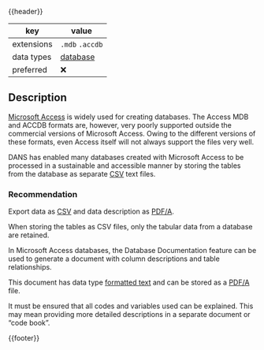 {{header}}

key | value
--- | ---
extensions | `.mdb` `.accdb`
data types | [database](../dataTypes/database.md)
preferred | ❌

## Description

[Microsoft Access]({{wikipedia}}/Microsoft_Access#File_extensions)
is widely used for creating databases. The Access
MDB
and
ACCDB
formats are, however, very poorly supported outside the commercial
versions of Microsoft Access. Owing to the different versions of these formats,
even Access itself will not always support the files very well.

DANS has
enabled many databases created with Microsoft Access to be processed in a
sustainable and accessible manner by storing the tables from the database as
separate [CSV](csv.md) text files.

### Recommendation

Export data as [CSV](csv.md) and data description as [PDF/A](pdfa.md).

When storing the tables as CSV files, only the
tabular data from a database are retained.

In Microsoft Access databases, the Database
Documentation feature can be used to generate a document with column
descriptions and table relationships.

This document has data type [formatted text](../dataTypes/formattedText.md)
and can be stored as a [PDF/A](pdfa.md) file.

It must be
ensured that all codes and variables used can be explained.
This may mean
providing more detailed descriptions in a separate document or “code book”.

{{footer}}
